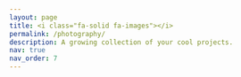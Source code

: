 ```yaml
---
layout: page
title: <i class="fa-solid fa-images"></i>
permalink: /photography/
description: A growing collection of your cool projects.
nav: true
nav_order: 7
---
```

